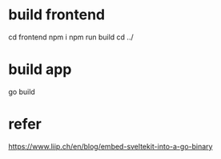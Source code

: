 # build frontend
cd frontend
npm i
npm run build
cd ../

# build app
go build

# refer
https://www.liip.ch/en/blog/embed-sveltekit-into-a-go-binary
